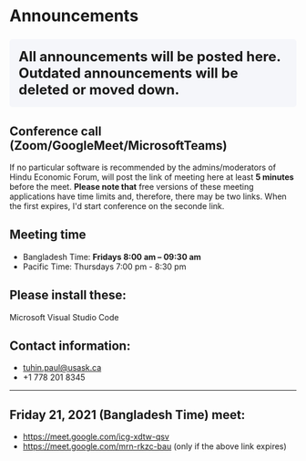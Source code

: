 # Announcements

**<p style="background-color:#f5f6fa; font-size: 1.5rem; padding: 1rem; border-radius: 5px;">All announcements will be posted here. Outdated announcements will be deleted or moved down.</p>**

## Conference call (Zoom/GoogleMeet/MicrosoftTeams)

If no particular software is recommended by the admins/moderators of Hindu Economic Forum, will post
the link of meeting here at least **5 minutes** before the meet. **Please note that** free versions
of these meeting applications have time limits and, therefore, there may be two links. When the first
expires, I'd start conference on the seconde link.

## Meeting time

- Bangladesh Time: **Fridays 8:00 am – 09:30 am**
- Pacific Time: Thursdays 7:00 pm - 8:30 pm

## Please install these:

Microsoft Visual Studio Code

## Contact information:

- tuhin.paul@usask.ca
- +1 778 201 8345

<hr />

## Friday 21, 2021 (Bangladesh Time) meet:

 - https://meet.google.com/icg-xdtw-qsv
 - https://meet.google.com/mrn-rkzc-bau (only if the above link expires)
